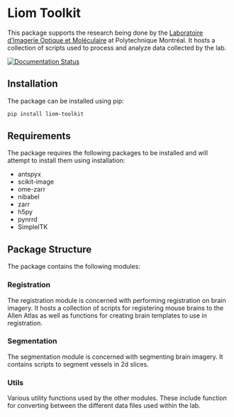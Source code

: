 # Liom Toolkit

This package supports the research being done by the [Laboratoire d’Imagerie Optique et Moléculaire](https://liom.ca) at
Polytechnique Montréal. It hosts a collection of scripts used to process and analyze data collected by the lab.

[![Documentation Status](https://readthedocs.org/projects/liom-toolkit/badge/?version=latest)](https://liom-toolkit.readthedocs.io/en/latest/?badge=latest)
## Installation

The package can be installed using pip:

```bash
pip install liom-toolkit
```

## Requirements

The package requires the following packages to be installed and will attempt to install them using installation:

- antspyx
- scikit-image
- ome-zarr
- nibabel
- zarr
- h5py
- pynrrd
- SimpleITK

## Package Structure

The package contains the following modules:

### Registration

The registration module is concerned with performing registration on brain imagery. It hosts a collection of scripts for
registering mouse brains to the Allen Atlas as well as functions for creating brain templates to use in registration.

### Segmentation

The segmentation module is concerned with segmenting brain imagery. It contains scripts to segment vessels in 2d slices.

### Utils

Various utility functions used by the other modules. These include function for converting between the different data
files used within the lab.
